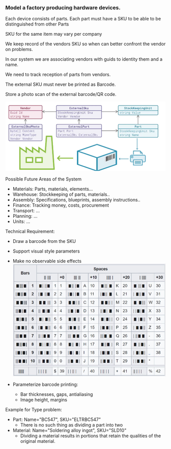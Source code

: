 ### Model a factory producing hardware devices.

Each device consists of parts.
Each part must have a SKU to be able to be distinguished from other Parts

SKU for the same item may vary per company

We keep record of the vendors SKU so when can better confront the vendor on problems.

In our system we are associating vendors with guids to identity them and a name.

We need to track reception of parts from vendors.

The external SKU must never be printed as Barcode.

Store a photo scan of the external barcode/QR code.

![img.png](img.png)

Possible Future Areas of the System

* Materials: Parts, materials, elements...
* Warehouse: Stockkeeping of parts, materials..
* Assembly: Specifications, blueprints, assembly instructions..
* Finance: Tracking money, costs, procurement
* Transport: ...
* Planning: ...
* Units: ...

Technical Requirement:
* Draw a barcode from the SKU
* Support visual style parameters
* Make no observable side effects
![img_1.png](img_1.png)

* Parameterize barcode printing:
  * Bar thicknesses, gaps, antialiasing
  * Image height, margins

Example for Type problem:
* Part: Name="BC547", SKU="ELTRBC547"
  * There is no such thing as dividing a part into two 
* Material: Name="Soldering alloy ingot", SKU="SLD10"
  * Dividing a material results in portions that retain the qualities of the original material.